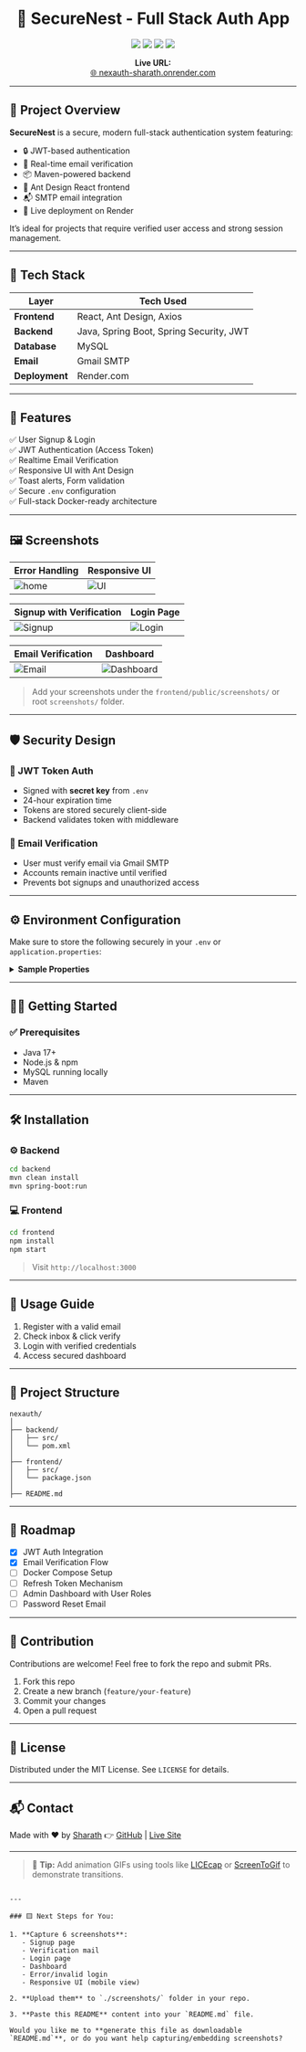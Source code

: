 
<h1 align="center">🔐 SecureNest - Full Stack Auth App</h1>

<p align="center">
  <img src="https://img.shields.io/badge/Status-Live-brightgreen?style=flat-square" />
  <img src="https://img.shields.io/badge/Backend-Java%20%7C%20SpringBoot-blue?style=flat-square" />
  <img src="https://img.shields.io/badge/Frontend-React%20%7C%20AntDesign-purple?style=flat-square" />
  <img src="https://img.shields.io/badge/JWT-Enabled-red?style=flat-square" />
</p>

<p align="center">
  <strong>Live URL:</strong><br>
  <a href="https://nexauth-sharath.onrender.com" target="_blank">🌐 nexauth-sharath.onrender.com</a>
</p>

---

## 📌 Project Overview

**SecureNest** is a secure, modern full-stack authentication system featuring:

- 🔒 JWT-based authentication
- 📧 Real-time email verification
- 📦 Maven-powered backend
- 💅 Ant Design React frontend
- 📬 SMTP email integration
- 🚀 Live deployment on Render

It’s ideal for projects that require verified user access and strong session management.

---

## 🧩 Tech Stack

| Layer      | Tech Used |
|------------|-----------|
| **Frontend** | React, Ant Design, Axios |
| **Backend** | Java, Spring Boot, Spring Security, JWT |
| **Database** | MySQL |
| **Email** | Gmail SMTP |
| **Deployment** | Render.com |

---

## 🚀 Features

✅ User Signup & Login  
✅ JWT Authentication (Access Token)  
✅ Realtime Email Verification  
✅ Responsive UI with Ant Design  
✅ Toast alerts, Form validation  
✅ Secure `.env` configuration  
✅ Full-stack Docker-ready architecture  

---

## 🖼️ Screenshots

| Error Handling | Responsive UI |
|----------------|---------------|
| ![home](https://github.com/Sharathhk122/nexauth/blob/main/Screenshot%20(1103).png) | ![UI](https://github.com/Sharathhk122/nexauth/blob/main/Screenshot%20(1103).png) |

| Signup with Verification | Login Page |
|--------------------------|-------------|
| ![Signup](https://github.com/Sharathhk122/nexauth/blob/main/Screenshot%20(1105).png) | ![Login](https://github.com/Sharathhk122/nexauth/blob/main/Screenshot%20(1104).png) |

| Email Verification | Dashboard |
|--------------------|-----------|
| ![Email](https://github.com/Sharathhk122/nexauth/blob/main/Screenshot%20(1103).png) | ![Dashboard](https://github.com/Sharathhk122/nexauth/blob/main/Screenshot%20(1106).png) |


> Add your screenshots under the `frontend/public/screenshots/` or root `screenshots/` folder.

---

## 🛡️ Security Design

### 🔐 JWT Token Auth
- Signed with **secret key** from `.env`
- 24-hour expiration time
- Tokens are stored securely client-side
- Backend validates token with middleware

### 📧 Email Verification
- User must verify email via Gmail SMTP
- Accounts remain inactive until verified
- Prevents bot signups and unauthorized access

---

## ⚙️ Environment Configuration

Make sure to store the following securely in your `.env` or `application.properties`:

<details>
  <summary><strong>Sample Properties</strong></summary>

```properties
# Database
DB_URL=jdbc:mysql://localhost:3306/securenest
DB_USERNAME=YOUR_DB_USER
DB_PASSWORD=YOUR_DB_PASSWORD

# JWT
JWT_SECRET=YOUR_SECRET_KEY
JWT_EXPIRATION=86400000

# Mail
MAIL_HOST=smtp.gmail.com
MAIL_PORT=587
MAIL_USERNAME=your-email@gmail.com
MAIL_PASSWORD=your-app-password
````

</details>

---

## 🧑‍💻 Getting Started

### ✅ Prerequisites

* Java 17+
* Node.js & npm
* MySQL running locally
* Maven

---

## 🛠️ Installation

### ⚙️ Backend

```bash
cd backend
mvn clean install
mvn spring-boot:run
```

### 💻 Frontend

```bash
cd frontend
npm install
npm start
```

> Visit `http://localhost:3000`

---

## 🧪 Usage Guide

1. Register with a valid email
2. Check inbox & click verify
3. Login with verified credentials
4. Access secured dashboard

---

## 📂 Project Structure

```
nexauth/
│
├── backend/
│   ├── src/
│   └── pom.xml
│
├── frontend/
│   ├── src/
│   └── package.json
│
├── README.md
```

---

## 🚧 Roadmap

* [x] JWT Auth Integration
* [x] Email Verification Flow
* [ ] Docker Compose Setup
* [ ] Refresh Token Mechanism
* [ ] Admin Dashboard with User Roles
* [ ] Password Reset Email

---

## 🤝 Contribution

Contributions are welcome!
Feel free to fork the repo and submit PRs.

1. Fork this repo
2. Create a new branch (`feature/your-feature`)
3. Commit your changes
4. Open a pull request

---

## 📝 License

Distributed under the MIT License. See `LICENSE` for details.

---

## 📬 Contact

Made with ❤️ by [Sharath](mailto:sharathhk40@gmail.com)
👉 [GitHub](https://github.com/Sharathhk122) | [Live Site](https://nexauth-sharath.onrender.com)

---

> 🧠 **Tip:** Add animation GIFs using tools like [LICEcap](https://www.cockos.com/licecap/) or [ScreenToGif](https://www.screentogif.com/) to demonstrate transitions.

```

---

### 🟨 Next Steps for You:

1. **Capture 6 screenshots**:
   - Signup page
   - Verification mail
   - Login page
   - Dashboard
   - Error/invalid login
   - Responsive UI (mobile view)

2. **Upload them** to `./screenshots/` folder in your repo.

3. **Paste this README** content into your `README.md` file.

Would you like me to **generate this file as downloadable `README.md`**, or do you want help capturing/embedding screenshots?
```


